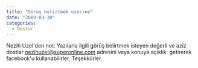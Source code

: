 ```yaml
---
title: "Görüş belirtmek üzerine"
date: "2009-03-30"
categories: 
  - Destur
---
```


Nezih Uzel'den not: Yazılarla ilgili görüş belirtmek isteyen değerli ve aziz dostlar [nezihuzel@superonline.com](mailto:nezihuzel@superonline.com) adresini veya konuya açıklık  getirerek facebook'u kullanabilirler. Teşekkürler.
